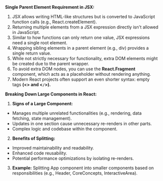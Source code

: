 **Single Parent Element Requirement in JSX:**
1. JSX allows writing HTML-like structures but is converted to JavaScript function calls (e.g., React.createElement).
2. Returning multiple elements from a JSX expression directly isn't allowed in JavaScript.
3. Similar to how functions can only return one value, JSX expressions need a single root element.
4. Wrapping sibling elements in a parent element (e.g., div) provides a single return value.
5. While not strictly necessary for functionality, extra DOM elements might be created due to the parent wrapper.
6. To avoid extra DOM nodes, you can use the **React.Fragment** component, which acts as a placeholder without rendering anything.
7. Modern React projects often support an even shorter syntax: empty tags **(<<code></code>> and <<code>/</code>>).**

**Breaking Down Large Components in React:**
1. **Signs of a Large Component:**
- Manages multiple unrelated functionalities (e.g., rendering, data fetching, state management).
- Updates in one section cause unnecessary re-renders in other parts.
- Complex logic and codebase within the component.
2. **Benefits of Splitting:**
- Improved maintainability and readability.
- Enhanced code reusability.
- Potential performance optimizations by isolating re-renders.
3. **Example:** Splitting App component into smaller components based on responsibilities (e.g., Header, CoreConcepts, InteractiveArea).
